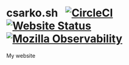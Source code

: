 # csarko.sh &nbsp; [![CircleCI](https://img.shields.io/circleci/build/github/csarkosh/csarko.sh.svg)](https://circleci.com/gh/csarkosh/csarko.sh) [![Website Status](https://img.shields.io/website/https/csarko.sh.svg)](https://csarko.sh) [![Mozilla Observability](https://img.shields.io/mozilla-observatory/grade/csarko.sh.svg?publish)](https://observatory.mozilla.org/analyze/csarko.sh) 
My website
